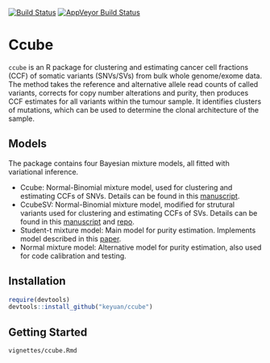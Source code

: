 [![Build Status](https://travis-ci.org/keyuan/ccube.svg?branch=master)](https://travis-ci.org/keyuan/ccube)
 [![AppVeyor Build Status](https://ci.appveyor.com/api/projects/status/github/keyuan/ccube?branch=master)](https://ci.appveyor.com/project/keyuan/ccube)

Ccube 
=====
`ccube` is an R package for clustering and estimating cancer cell fractions (CCF) of somatic variants (SNVs/SVs) from bulk whole genome/exome data. The method takes the reference and alternative allele read counts of called variants, corrects for copy number alterations and purity, then produces CCF estimates for all variants within the tumour sample. It identifies clusters of mutations, which can be used to determine the clonal architecture of the sample. 

Models
----
The package contains four Bayesian mixture models, all fitted with variational inference. 

- Ccube: Normal-Binomial mixture model, used for clustering and estimating CCFs of SNVs. Details can be found in this [manuscript](https://www.biorxiv.org/content/10.1101/484402v1.abstract). 
- CcubeSV: Normal-Binomial mixture model, modified for strutural variants used for clustering and estimating CCFs of SVs. Details can be found in this [manuscript](https://www.biorxiv.org/content/10.1101/172486v1.abstract) and [repo](https://github.com/mcmero/SVclone).
- Student-t mixture model: Main model for purity estimation. Implements model described in this [paper](https://www.sciencedirect.com/science/article/pii/S0893608006001791?via%3Dihub).
- Normal mixture model: Alternative model for purity estimation, also used for code calibration and testing.

Installation
----
```r
require(devtools)
devtools::install_github("keyuan/ccube")
```

Getting Started
----
```
vignettes/ccube.Rmd
```
